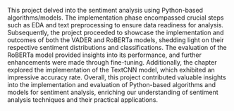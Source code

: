 This project delved into the sentiment analysis using Python-based algorithms/models. The implementation phase encompassed crucial steps such as EDA and text preprocessing to ensure data readiness for analysis. Subsequently, the project proceeded to showcase the implementation and outcomes of both the VADER and RoBERTa models, shedding light on their respective sentiment distributions and classifications. The evaluation of the RoBERTa model provided insights into its performance, and further enhancements were made through fine-tuning. Additionally, the chapter explored the implementation of the TextCNN model, which exhibited an impressive accuracy rate. Overall, this project contributed valuable insights into the implementation and evaluation of Python-based algorithms and models for sentiment analysis, enriching our understanding of sentiment analysis techniques and their practical applications.
